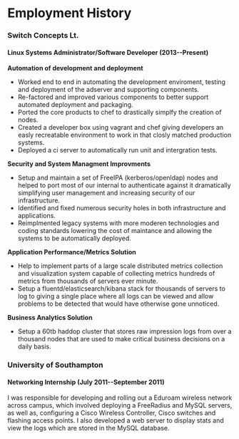 # Employment History

### Switch Concepts Lt.

#### Linux Systems Administrator/Software Developer (2013--Present)

**Automation of development and deployment**  
- Worked end to end in automating the development enviroment, testing and deployment of the adserver and supporting components.
- Re-factored and improved various components to better support automated deployment and packaging.
- Ported the core products to chef to drastically simplfy the creation of nodes.
- Created a developer box using vagrant and chef giving developers an easly recreatable environment to work in that closly matched production systems.
- Deployed a ci server to automatically run unit and intergration tests.

**Security and System Managment Improvments**  
- Setup and maintain a set of FreeIPA (kerberos/openldap) nodes and helped to port most of our
internal to authenticate against it dramatically simplifying user management and increasing security
of our infrastructure.
- Identified and fixed numerous security holes in both infrastructure and applications.
- Reimplmented legacy systems with more moderen technologies and coding standards lowering the cost of maintance and allowing the systems to be automatically deployed.

**Application Performance/Metrics Solution**  
- Help to implement parts of a large scale distributed metrics collection and visualization system
capable of collecting metrics hundreds of metrics from thousands of servers ever minute.
- Setup a fluentd/elasticsearch/kibana stack for thousands of servers to log to giving a single place
where all logs can be viewed and allow problems to be detected that would have otherwise gone
unnoticed.

**Business Analytics Solution**  
- Setup a 60tb haddop cluster that stores raw impression logs from over a thousand nodes that are used to make critical business decisions on a daily basis.


### University of Southampton

#### Networking Internship (July 2011--September 2011)

I was responsible for developing and rolling out a Eduroam wireless network across campus, which
involved deploying a FreeRadius and MySQL servers, as well as, configuring a Cisco Wireless
Controller, Cisco switches and flashing access points. I also developed a web server to display
stats and view the logs which are stored in the MySQL database.

